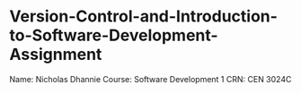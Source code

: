 # Version-Control-and-Introduction-to-Software-Development-Assignment
Name: Nicholas Dhannie
Course: Software Development 1
CRN: CEN 3024C 

